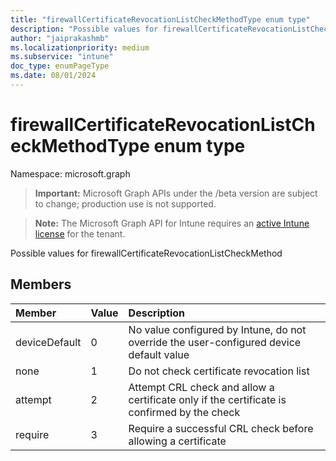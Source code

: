 ```yaml
---
title: "firewallCertificateRevocationListCheckMethodType enum type"
description: "Possible values for firewallCertificateRevocationListCheckMethod"
author: "jaiprakashmb"
ms.localizationpriority: medium
ms.subservice: "intune"
doc_type: enumPageType
ms.date: 08/01/2024
---
```


# firewallCertificateRevocationListCheckMethodType enum type

Namespace: microsoft.graph

> **Important:** Microsoft Graph APIs under the /beta version are subject to change; production use is not supported.

> **Note:** The Microsoft Graph API for Intune requires an [active Intune license](https://go.microsoft.com/fwlink/?linkid=839381) for the tenant.

Possible values for firewallCertificateRevocationListCheckMethod

## Members
|Member|Value|Description|
|:---|:---|:---|
|deviceDefault|0|No value configured by Intune, do not override the user-configured device default value|
|none|1|Do not check certificate revocation list|
|attempt|2|Attempt CRL check and allow a certificate only if the certificate is confirmed by the check|
|require|3|Require a successful CRL check before allowing a certificate|
